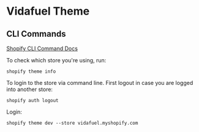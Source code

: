 # Vidafuel Theme

## CLI Commands

[Shopify CLI Command Docs](https://shopify.dev/docs/api/shopify-cli/theme)

To check which store you're using, run:

```
shopify theme info
```


To login to the store via command line. First logout in case you are logged into another store:

```
shopify auth logout 
```

Login:

```
shopify theme dev --store vidafuel.myshopify.com
```